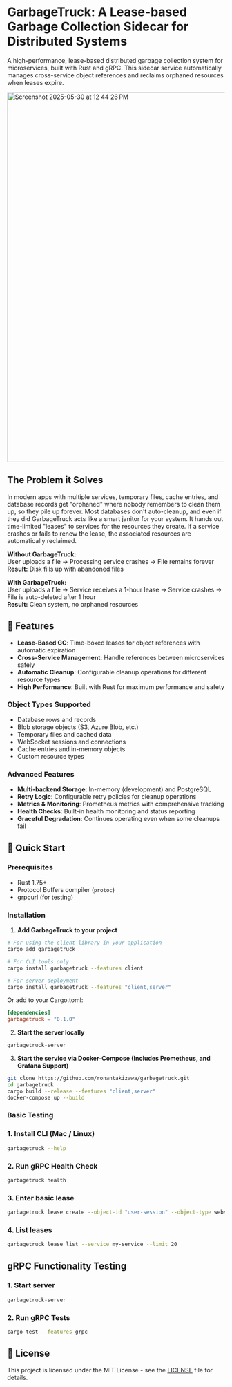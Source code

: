# GarbageTruck: A Lease-based Garbage Collection Sidecar for Distributed Systems

A high-performance, lease-based distributed garbage collection system for microservices, built with Rust and gRPC. This sidecar service automatically manages cross-service object references and reclaims orphaned resources when leases expire.

<img width="856" alt="Screenshot 2025-05-30 at 12 44 26 PM" src="https://github.com/user-attachments/assets/3b50b11b-5040-43d9-92f8-588c87f3f08c" />

## The Problem it Solves

In modern apps with multiple services, temporary files, cache entries, and database records get "orphaned" where nobody remembers to clean them up, so they pile up forever. Most databases don't auto-cleanup, and even if they did 
GarbageTruck acts like a smart janitor for your system. It hands out time-limited "leases" to services for the resources they create. If a service crashes or fails to renew the lease, the associated resources are automatically reclaimed.

**Without GarbageTruck:**  
User uploads a file → Processing service crashes → File remains forever  
**Result:** Disk fills up with abandoned files

**With GarbageTruck:**  
User uploads a file → Service receives a 1-hour lease → Service crashes → File is auto-deleted after 1 hour  
**Result:** Clean system, no orphaned resources

## 🎯 Features
- **Lease-Based GC**: Time-boxed leases for object references with automatic expiration
- **Cross-Service Management**: Handle references between microservices safely
- **Automatic Cleanup**: Configurable cleanup operations for different resource types
- **High Performance**: Built with Rust for maximum performance and safety

### Object Types Supported
- Database rows and records
- Blob storage objects (S3, Azure Blob, etc.)
- Temporary files and cached data
- WebSocket sessions and connections
- Cache entries and in-memory objects
- Custom resource types

### Advanced Features
- **Multi-backend Storage**: In-memory (development) and PostgreSQL
- **Retry Logic**: Configurable retry policies for cleanup operations
- **Metrics & Monitoring**: Prometheus metrics with comprehensive tracking
- **Health Checks**: Built-in health monitoring and status reporting
- **Graceful Degradation**: Continues operating even when some cleanups fail

## 🚀 Quick Start

### Prerequisites
- Rust 1.75+
- Protocol Buffers compiler (`protoc`)
- grpcurl (for testing)

### Installation

1. **Add GarbageTruck to your project**
```bash
# For using the client library in your application
cargo add garbagetruck

# For CLI tools only
cargo install garbagetruck --features client

# For server deployment  
cargo install garbagetruck --features "client,server"
```

Or add to your Cargo.toml:
```toml
[dependencies]
garbagetruck = "0.1.0"
```

2. **Start the server locally**
```bash
garbagetruck-server
```

3. **Start the service via Docker-Compose (Includes Prometheus, and Grafana Support)**
```bash
git clone https://github.com/ronantakizawa/garbagetruck.git
cd garbagetruck
cargo build --release --features "client,server"
docker-compose up --build
```

### Basic Testing

### 1. Install CLI (Mac / Linux)
```bash
garbagetruck --help
```
### 2. Run gRPC Health Check
```bash
garbagetruck health 
```

### 3. Enter basic lease
```bash
garbagetruck lease create --object-id "user-session" --object-type websocket-session --duration 3600
```
### 4. List leases
```bash
garbagetruck lease list --service my-service --limit 20
```

## gRPC Functionality Testing 


### 1. Start server
```bash
garbagetruck-server
```

### 2. Run gRPC Tests
```bash
cargo test --features grpc
```

## 📄 License

This project is licensed under the MIT License - see the [LICENSE](LICENSE) file for details.
